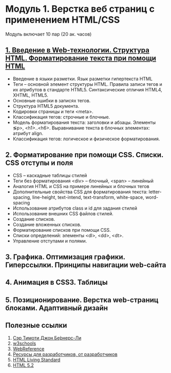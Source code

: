 # Модуль 1. Верстка веб страниц с применением HTML/CSS

Модуль включает 10 пар (20 ак. часов)

## [1. Введение в Web-технологии. Структура HTML. Форматирование текста при помощи HTML](lesson01)

* Введение в языки разметки. Язык разметки гипертекста HTML
* Теги – основной элемент структуры HTML. Правила записи тегов и их атрибутов в стандарте HTML5. Синтаксические отличия HTML4, XHTML, HTML5.
* Основные ошибки в записях тегов.
* Структура HTML5 документа.
* Кодировки страницы и теги &lt;meta&gt;.
* Классификация тегов: строчные и блочные.
* Модель форматирования текста: заголовки и абзацы. Элементы &lg;p>, &lt;h1>..&lt;h6>. Выравнивание текста в блочных элементах: атрибут align.
* Классификация тегов: логическое и физическое форматирования.

## 2. Форматирование при помощи CSS. Списки. CSS отступы и поля

* CSS – каскадные таблицы стилей
* Теги без форматирования &lt;div> – блочный, &lt;span> – линейный
* Аналогия HTML и CSS на примере линейных и блочных тегов
* Дополнительные свойства CSS для форматирования текста: letter-spacing, line-height, text-intend, text-transform, white-space, word-spacing
* Использование атрибутов class и id для задания стилей
* Использование внешних CSS файлов стилей.
* Создание списков.
* Создание вложенных списков.
* Форматирование списков при помощи CSS.
* Списки определений: элементы &lt;dl>, &lt;dd>, &lt;dt>.
* Управление отступами и полями.

## 3. Графика. Оптимизация графики. Гиперссылки. Принципы навигации web-сайта

## 4. Анимация в CSS3. Таблицы

## 5. Позиционирование. Верстка web-страниц блоками. Адаптивный дизайн

## Полезные ссылки

1. [Сэр Тимоти Джон Бе́рнерс-Ли](https://ru.wikipedia.org/wiki/%D0%91%D0%B5%D1%80%D0%BD%D0%B5%D1%80%D1%81-%D0%9B%D0%B8,_%D0%A2%D0%B8%D0%BC)
2. [w3schools](http://www.w3schools.com)
3. [WebReference](https://webref.ru/)
4. [Ресурсы для разработчиков, от разработчиков](https://developer.mozilla.org/ru/)
5. [HTML Living Standard](https://html.spec.whatwg.org/)
6. [HTML 5.2](https://www.w3.org/TR/html52/)
